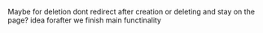 Maybe for deletion dont redirect after creation or deleting and stay on the page? idea forafter we finish main functinality
